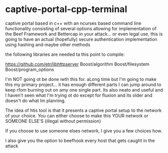 # captive-portal-cpp-terminal
captive portal based in c++ with an ncurses based command line functionality consisting of several options allowing for implementation of the Beef Framework and Bettercap in your attack... or even legal use, this is going to have an actual (hopefully)  secure authentication implementation using hashing and maybe other methods


the following libraries are needed ta this point to compile:

  https://github.com/etr/libhttpserver
  Boost/algorithm 
  Boost/filesystem
  Boost/program_options 
  
  I'm NOT going ot be done iwth this for. aLong time but I'm going to make this my primary project... it has enough different parts I can jump around to keep rfom burning out on amy one single part. Its also neato and useful and I haven't seen what I'm trying ot do except for fluxion and its older and doesn't do what Im planning.
  
  The idea of htis tool is that it presents a captive portal setup to the network of your choice. You can either choose to make this YOUR network or SOMEONE ELSE'S (illegal without permission) 
  
  If you choose to use someone elses network,  I give you a few choices how.
 
  I also give you the option to beefhook every host that gets caught in the attack
